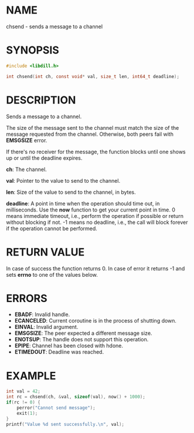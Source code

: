 # NAME

chsend - sends a message to a channel

# SYNOPSIS

```c
#include <libdill.h>

int chsend(int ch, const void* val, size_t len, int64_t deadline);
```

# DESCRIPTION

Sends a message to a channel.

The size of the message sent to the channel must match the size of
the message requested from the channel. Otherwise, both peers fail
with **EMSGSIZE** error.

If there's no receiver for the message, the function blocks until
one shows up or until the deadline expires.

**ch**: The channel.

**val**: Pointer to the value to send to the channel.

**len**: Size of the value to send to the channel, in bytes.

**deadline**: A point in time when the operation should time out, in milliseconds. Use the **now** function to get your current point in time. 0 means immediate timeout, i.e., perform the operation if possible or return without blocking if not. -1 means no deadline, i.e., the call will block forever if the operation cannot be performed.

# RETURN VALUE

In case of success the function returns 0. In case of error it returns -1 and sets **errno** to one of the values below.

# ERRORS

* **EBADF**: Invalid handle.
* **ECANCELED**: Current coroutine is in the process of shutting down.
* **EINVAL**: Invalid argument.
* **EMSGSIZE**: The peer expected a different message size.
* **ENOTSUP**: The handle does not support this operation.
* **EPIPE**: Channel has been closed with hdone.
* **ETIMEDOUT**: Deadline was reached.

# EXAMPLE

```c
int val = 42;
int rc = chsend(ch, &val, sizeof(val), now() + 1000);
if(rc != 0) {
    perror("Cannot send message");
    exit(1);
}
printf("Value %d sent successfully.\n", val);
```
